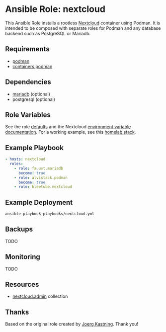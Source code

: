 # Ansible Role: nextcloud

This Ansible Role installs a rootless [Nextcloud](https://github.com/nextcloud/docker) container using Podman. It is intended to be composed with separate roles for Podman and any database backend such as PostgreSQL or Mariadb.

## Requirements

* [podman](docs/PODMAN.md)
* [containers.podman](https://github.com/containers/ansible-podman-collections)

## Dependencies

* [mariadb](docs/DATABASE.md) (optional)
* postgresql (optional)

## Role Variables

See the role [defaults](defaults/main.yml) and the Nextcloud [environment variable documentation](https://github.com/nextcloud/docker/blob/master/README.md#auto-configuration-via-environment-variables). For a working example, see this [homelab stack](https://github.com/bleetube/satstack).

## Example Playbook

```yaml
- hosts: nextcloud
  roles:
    - role: fauust.mariadb
      become: true
    - role: alvistack.podman
      become: true
    - role: bleetube.nextcloud
```

## Example Deployment

```bash
ansible-playbook playbooks/nextcloud.yml
```

## Backups

TODO

## Monitoring

TODO

## Resources

* [nextcloud.admin](https://github.com/nextcloud/ansible-collection-nextcloud-admin) collection

## Thanks

Based on the original role created by [Joerg Kastning](https://www.my-it-brain.de/wordpress/zu-meiner-person/). Thank you!